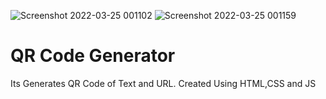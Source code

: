 ![Screenshot 2022-03-25 001102](https://user-images.githubusercontent.com/93822992/159989124-1dd53a6a-b8cc-4d95-8d77-27e439a66f5b.jpg)
![Screenshot 2022-03-25 001159](https://user-images.githubusercontent.com/93822992/159989149-caf23ff2-5234-4c02-970e-c88bda012ec7.jpg)
# QR Code Generator
 Its Generates QR Code of Text and URL. Created Using HTML,CSS and JS
